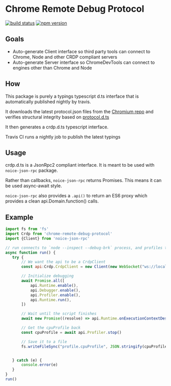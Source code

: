 # Chrome Remote Debug Protocol
[![build status](https://travis-ci.org/nojvek/chrome-remote-debug-protocol.svg?branch=master)](https://travis-ci.org/nojvek/chrome-remote-debug-protocol)
[![npm version](https://badge.fury.io/js/chrome-remote-debug-protocol.svg)](https://badge.fury.io/js/chrome-remote-debug-protocol)

## Goals
 * Auto-generate Client interface so third party tools can connect to Chrome, Node and other CRDP compliant servers
 * Auto-generate Server interface so ChromeDevTools can connect to engines other than Chrome and Node

## How

This package is purely a typings typescript d.ts interface that is automatically published nightly by travis.

It downloads the latest protocol.json files from the [Chromium repo](https://chromium.googlesource.com/) and verifies structural integrity based on [protocol.d.ts](generator/protocol.d.ts)

It then generates a crdp.d.ts typescript interface. 

Travis CI runs a nightly job to publish the latest typings

## Usage

crdp.d.ts is a JsonRpc2 compliant interface. It is meant to be used with `noice-json-rpc` package.

Rather than callbacks, `noice-json-rpc` returns Promises. This means it can be used async-await style. 

`noice-json-rpc` also provides a `.api()` to return an ES6 proxy which provides a clean api.Domain.function() calls.

## Example

 ```js
import fs from 'fs'
import Crdp from 'chrome-remote-debug-protocol'
import {Client} from 'noice-json-rpc'

// run connects to `node --inspect --debug-brk` process, and profiles the execution of a script
async function run() {
    try {
        // We want the api to be a CrdpClient
        const api:Crdp.CrdpClient = new Client(new WebSocket("ws://localhost:8080"), {logConsole: true}).api()

        // Initialize debugging
        await Promise.all([
            api.Runtime.enable(),
            api.Debugger.enable(),
            api.Profiler.enable(),
            api.Runtime.run(),
        ])

        // Wait until the script finishes
        await new Promise((resolve) => api.Runtime.onExecutionContextDestroyed(resolve))

        // Get the cpuProfile back
        const cpuProfile = await api.Profiler.stop()

        // Save it to a file
        fs.writeFileSync("profile.cpuProfile", JSON.stringify(cpuProfile), 'utf-8')


    } catch (e) {
        console.error(e)
    }
}
run()
 ```

